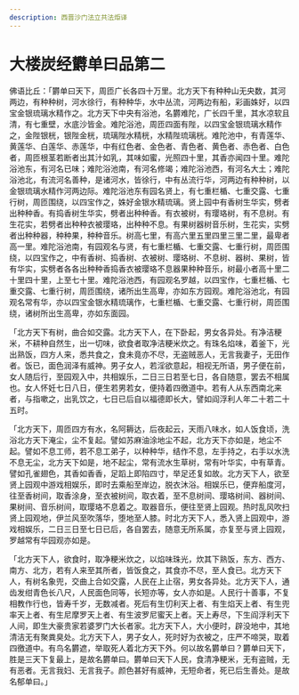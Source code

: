 ```yaml
---
description: 西晋沙门法立共法炬译
---
```


# 大楼炭经欝单曰品第二

佛语比丘：「欝单曰天下，周匝广长各四十万里。北方天下有种种山无央数，其河两边，有种种树，河水徐行，有种种华，水中丛流，河两边有船，彩画姝好，以四宝金银琉璃水精作之。北方天下中央有浴池，名欝难陀，广长四千里，其水凉软且清，有七重壁，水底沙皆金。难陀浴池，周匝四面有陛，以四宝金银琉璃水精作之，金陛银桄，银陛金桄，琉璃陛水精桄，水精陛琉璃桄。难陀池中，有青莲华、黄莲华、白莲华、赤莲华，中有红色者、金色者、青色者、黄色者、赤色者、白色者，周匝根茎若断者出其汁如乳，其味如蜜，光照四十里，其香亦闻四十里。难陀浴池东，有河名已味；难陀浴池南，有河名修竭；难陀浴池西，有河名大土；难陀浴池北，有流河名善种，是诸河水，皆徐行，中有丛流行华，河两边有种种树，以金银琉璃水精作河两边际。难陀浴池东有园名贤上，有七重栏楯、七重交露、七重行树，周匝围绕，以四宝作之，姝好金银水精琉璃。贤上园中有香树生华实，劈者出种种香。有捣香树生华实，劈者出种种香。有衣被树，有璎珞树，有不息树。有生花实，若劈者出种种衣被璎珞，出种种不息。有果树器树音乐树，生花实，实劈者出种种器，种种果，种种音乐。树高七里，有高六里五里四里三里二里，最卑者高一里。难陀浴池南，有园观名与贤，有七重栏楯、七重交露、七重行树，周匝围绕，以四宝作之，中有香树、捣香树、衣被树、璎珞树、不息树、器树、果树，皆有华实，实劈者各各出种种香捣香衣被璎珞不息器果种种音乐，树最小者高十里二十里四十里，上至七十里。难陀浴池西，有园观名罗越，以四宝作，七重栏楯、七重交露、七重行树，周匝围绕，诸所出生高卑，亦如东方园观。难陀浴池北，有园观名常有华，亦以四宝金银水精琉璃作，七重栏楯、七重交露、七重行树，周匝围绕，诸树所出生高卑，亦如东面园。

「北方天下有树，曲合如交露。北方天下人，在下卧起，男女各异处。有净洁粳米，不耕种自然生，出一切味，欲食者取净洁粳米炊之。有珠名焰味，着釜下，光出熟饭，四方人来，悉共食之，食未竟亦不尽，无盗贼恶人，无言我妻子，无田作者。饭已，面色润泽有威神。男子女人，若淫欲意起，相视无所语，男子便在前，女人随后行，至园观入中，共相娱乐，二日三日若至七日，各自随意，罢去不相属也。女人怀妊七日八日，便生若男若女，便持着四徼道中。若有人从东西南北来者，与指嗽之，出乳饮之，七日已后自以福德即长大，譬如阎浮利人年二十若二十五时。

「北方天下，周匝四方有水，名阿耨达，后夜起云，天雨八味水，如人饭食顷，洗浴北方天下淹尘，尘不复起。譬如苏麻油涂地尘不起，北方天下亦如是，地尘不起。譬如不息工师，若不息工弟子，以种种华，结作不息，左手持之，右手以水洗不息无尘，北方天下如是，地不起尘，常有流水生草树，常有叶华实，中有草青。譬如孔雀翅色，其香如香香，足蹈上即陷四寸，举足还复如故。北方天下人，欲至贤上园观中游戏相娱乐，即时去乘船至岸边，脱衣沐浴。相娱乐已，便弃船度河，往至香树间，取香涂身，至衣被树间，取衣着，至不息树间、璎珞树间、器树间、果树间、音乐树间，取璎珞不息着之。取器音乐，便往至贤上园观。热时乱风吹扫贤上园观地，伊兰风至吹落华，堕地至人膝。时北方天下人，悉入贤上园观中，游戏相娱乐，二日三日至七日已后，各自罢去，随意无所系属，亦复至与贤上园观，罗越常有华园观亦如是。

「北方天下人，欲食时，取净粳米炊之，以焰味珠光，炊其下熟饭，东方、西方、南方、北方，若有人来至其所者，皆饭食之，其食亦不尽，至人食已。北方天下人，有树名象兜，交曲上合如交露，人民在上止宿，男女各异处。北方天下人，通齿发绀青色长八尺，人民面色同等，长短亦等，女人亦如是。人民行十善事，不复相教作行也，皆寿千岁，无数减者。死后有生忉利天上者、有生焰天上者、有生兜率天上者、有生尼摩罗天上者、有生波罗尼蜜天上者。天上寿尽，下生阎浮利天下人间，即生大豪贵家若婆罗门大长者家。北方天下人，大小便时，辟没地中，其地清洁无有聚粪臭处。北方天下人，男子女人，死时好为衣被之，庄严不啼哭，取着四徼道中。有鸟名欝遮，举取死人着北方天下外。何以故名欝单曰？欝单曰天下，胜是三天下复最上，是故名欝单曰。欝单曰天下人民，食清净粳米，无有盗贼，无有恶者。无言我妇、无言我子。颜色甚好有威神，无短命者，死已后生善处。是故名郁单曰。」
